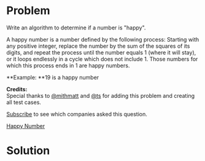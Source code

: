 
# Problem

Write an algorithm to determine if a number is "happy".

A happy number is a number defined by the following process: Starting with any
positive integer, replace the number by the sum of the squares of its digits,
and repeat the process until the number equals 1 (where it will stay), or it
loops endlessly in a cycle which does not include 1. Those numbers for which
this process ends in 1 are happy numbers.

**Example: **19 is a happy number

**Credits:**  
Special thanks to [@mithmatt](https://leetcode.com/discuss/user/mithmatt) and
[@ts](https://leetcode.com/discuss/user/ts) for adding this problem and
creating all test cases.

[Subscribe](/subscribe/) to see which companies asked this question.



[Happy Number](https://leetcode.com/problems/happy-number)

# Solution



